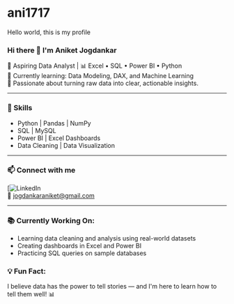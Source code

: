 # ani1717
Hello world, this is my profile
### Hi there 👋 I'm Aniket Jogdankar

🎯 Aspiring Data Analyst | 📊 Excel • SQL • Power BI • Python  
🌱 Currently learning: Data Modeling, DAX, and Machine Learning  
🚀 Passionate about turning raw data into clear, actionable insights.

---

### 🔧 Skills
- Python | Pandas | NumPy
- SQL | MySQL
- Power BI | Excel Dashboards
- Data Cleaning | Data Visualization
---

### 📫 Connect with me
[![LinkedIn](linkedin.com/in/aniket-jogdankar-529194224|)  
📧 jogdankaraniket@gmail.com

---

### 📚 Currently Working On:
- Learning data cleaning and analysis using real-world datasets  
- Creating dashboards in Excel and Power BI  
- Practicing SQL queries on sample databases
### 💡 Fun Fact:
I believe data has the power to tell stories — and I'm here to learn how to tell them well! 📊
